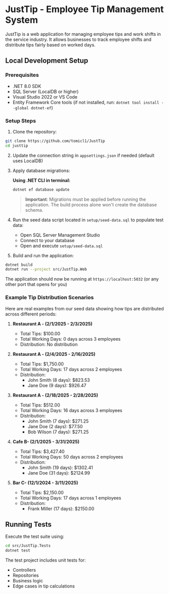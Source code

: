 # JustTip - Employee Tip Management System

JustTip is a web application for managing employee tips and work shifts in the service industry. It allows businesses to track employee shifts and distribute tips fairly based on worked days.


## Local Development Setup

### Prerequisites

- .NET 8.0 SDK
- SQL Server (LocalDB or higher)
- Visual Studio 2022 or VS Code
- Entity Framework Core tools (if not installed, run: `dotnet tool install --global dotnet-ef`)

### Setup Steps

1. Clone the repository:
```bash
git clone https://github.com/tomicl1/JustTip
cd justtip
```

2. Update the connection string in `appsettings.json` if needed (default uses LocalDB)

3. Apply database migrations:

   **Using .NET CLI in terminal:**
   ```bash
   dotnet ef database update
   ```

   > **Important**: Migrations must be applied before running the application. The build process alone won't create the database schema.

4. Run the seed data script located in `setup/seed-data.sql` to populate test data:
   - Open SQL Server Management Studio
   - Connect to your database
   - Open and execute `setup/seed-data.sql`

5. Build and run the application:
```bash
dotnet build
dotnet run --project src/JustTip.Web
```

The application should now be running at `https://localhost:5032` (or any other port that opens for you)


### Example Tip Distribution Scenarios

Here are real examples from our seed data showing how tips are distributed across different periods:

1. **Restaurant A - (2/1/2025 - 2/3/2025)**
   - Total Tips: $100.00
   - Total Working Days: 0 days across 3 employees
   - Distribution:
     No distribution

2. **Restaurant A - (2/4/2025 - 2/16/2025)**
   - Total Tips: $1,750.00
   - Total Working Days: 17 days across 2 employees
   - Distribution:
     * John Smith (8 days): $823.53
     * Jane Doe (9 days): $926.47

3. **Restaurant A - (2/18/2025 - 2/28/2025)**
   - Total Tips: $512.00
   - Total Working Days: 16 days across 3 employees
   - Distribution:
     * John Smith (7 days): $271.25
     * Jane Doe (2 days): $77.50
     * Bob Wilson (7 days): $271.25

4. **Cafe B- (2/1/2025 - 3/31/2025)**
   - Total Tips: $3,427.40
   - Total Working Days: 50 days across 2 employees
   - Distribution:
     * John Smith (19 days): $1302.41
     * Jane Doe (31 days): $2124.99

5. **Bar C- (12/1/2024 - 3/11/2025)**
   - Total Tips: $2,150.00
   - Total Working Days: 17 days across 1 employees
   - Distribution:
     * Frank Miller (17 days): $2150.00

## Running Tests

Execute the test suite using:
```bash
cd src/JustTip.Tests
dotnet test
```

The test project includes unit tests for:
- Controllers
- Repositories
- Business logic
- Edge cases in tip calculations 
